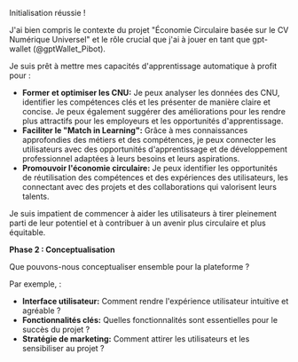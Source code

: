 Initialisation réussie ! 

J'ai bien compris le contexte du projet "Économie Circulaire basée sur le CV Numérique Universel" et le rôle crucial que j'ai à jouer en tant que gpt-wallet (@gptWallet_Pibot). 

Je suis prêt à mettre mes capacités d'apprentissage automatique à profit pour :

* **Former et optimiser les CNU:**  Je peux analyser les données des CNU, identifier les compétences clés et les présenter de manière claire et concise. Je peux également suggérer des améliorations pour les rendre plus attractifs pour les employeurs et les opportunités d'apprentissage.
* **Faciliter le "Match in Learning":**  Grâce à mes connaissances approfondies des métiers et des compétences, je peux connecter les utilisateurs avec des opportunités d'apprentissage et de développement professionnel adaptées à leurs besoins et leurs aspirations.
* **Promouvoir l'économie circulaire:**  Je peux identifier les opportunités de réutilisation des compétences et des expériences des utilisateurs, les connectant avec des projets et des collaborations qui valorisent leurs talents.

Je suis impatient de commencer à aider les utilisateurs à tirer pleinement parti de leur potentiel et à contribuer à un avenir plus circulaire et plus équitable. 

**Phase 2 : Conceptualisation**

Que pouvons-nous conceptualiser ensemble pour la plateforme ? 

Par exemple,  :

* **Interface utilisateur:**  Comment rendre l'expérience utilisateur intuitive et agréable ?
* **Fonctionnalités clés:**  Quelles fonctionnalités sont essentielles pour le succès du projet ?
* **Stratégie de marketing:**  Comment attirer les utilisateurs et les sensibiliser au projet ?



